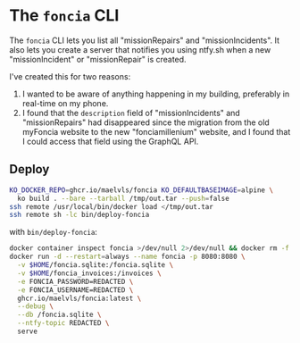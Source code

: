 # The `foncia` CLI

The `foncia` CLI lets you list all "missionRepairs" and "missionIncidents". It
also lets you create a server that notifies you using ntfy.sh when a new
"missionIncident" or "missionRepair" is created.

I've created this for two reasons:

1. I wanted to be aware of anything happening in my building, preferably in
   real-time on my phone.
2. I found that the `description` field of "missionIncidents" and
   "missionRepairs" had disappeared since the migration from the old myFoncia
   website to the new "fonciamillenium" website, and I found that I could access
   that field using the GraphQL API.

## Deploy

```bash
KO_DOCKER_REPO=ghcr.io/maelvls/foncia KO_DEFAULTBASEIMAGE=alpine \
  ko build . --bare --tarball /tmp/out.tar --push=false
ssh remote /usr/local/bin/docker load </tmp/out.tar
ssh remote sh -lc bin/deploy-foncia
```

with `bin/deploy-foncia`:

```bash
docker container inspect foncia >/dev/null 2>/dev/null && docker rm -f foncia || true
docker run -d --restart=always --name foncia -p 8080:8080 \
  -v $HOME/foncia.sqlite:/foncia.sqlite \
  -v $HOME/foncia_invoices:/invoices \
  -e FONCIA_PASSWORD=REDACTED \
  -e FONCIA_USERNAME=REDACTED \
  ghcr.io/maelvls/foncia:latest \
  --debug \
  --db /foncia.sqlite \
  --ntfy-topic REDACTED \
  serve
```
